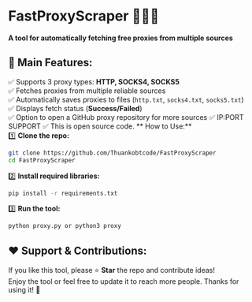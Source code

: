 # **FastProxyScraper** 🕵️‍♂️🔥  
**A tool for automatically fetching free proxies from multiple sources**  

## **📌 Main Features:**  
✅ Supports 3 proxy types: **HTTP, SOCKS4, SOCKS5**  
✅ Fetches proxies from multiple reliable sources  
✅ Automatically saves proxies to files (`http.txt`, `socks4.txt`, `socks5.txt`)  
✅ Displays fetch status (**Success/Failed**)  
✅ Option to open a GitHub proxy repository for more sources 
✅ IP:PORT SUPPORT
✅ This is open source code.
** How to Use:**  
1️⃣ **Clone the repo:**  
```bash
git clone https://github.com/Thuankobtcode/FastProxyScraper
cd FastProxyScraper
```  
2️⃣ **Install required libraries:**  
```bash
pip install -r requirements.txt
```  
3️⃣ **Run the tool:**  
```bash
python proxy.py or python3 proxy
```  
## **❤️ Support & Contributions:**  
If you like this tool, please ⭐ **Star** the repo and contribute ideas!  
Enjoy the tool or feel free to update it to reach more people. Thanks for using it! 🚀
